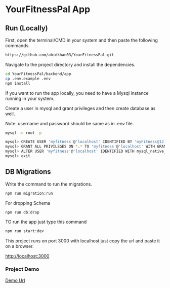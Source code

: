 # YourFitnessPal App

## Run (Locally)

First, open the terminal/CMD in your system and then paste the following commands.

```bash
https://github.com/abidkhan03/YourFitnessPal.git
```

Navigate to the project directory and install the dependencies.

```bash
cd YourFitnessPal/backend/app
cp .env.example .env
npm install
```

If you want to run the app locally, you need to have a Mysql instance running in your system.

Create a user in mysql and grant privileges and then create database as well.

Note: username and password should be same as in .env file.

```bash
mysql -u root -p

mysql> CREATE USER 'myfitness'@'localhost' IDENTIFIED BY 'myFitness@12';
mysql> GRANT ALL PRIVILEGES ON *.* TO 'myfitness'@'localhost' WITH GRANT OPTION;
mysql> ALTER USER 'myfitness'@'localhost' IDENTIFIED WITH mysql_native_password BY 'myFitness@12';
mysql> exit
```

## DB Migrations

Write the command to run the migrations.

```bash
npm run migration:run
```

For dropping Schema

```bash
npm run db:drop
```

TO run the app just type this command

```bash
npm run start:dev
```

This project runs on port 3000 with localhost just copy the url and paste it on a browser.

[http://localhost:3000](http://localhost:3000)

### Project Demo 

[Demo Url](https://www.loom.com/share/998af0f7bba548d4957ec41a8caf57bb)
